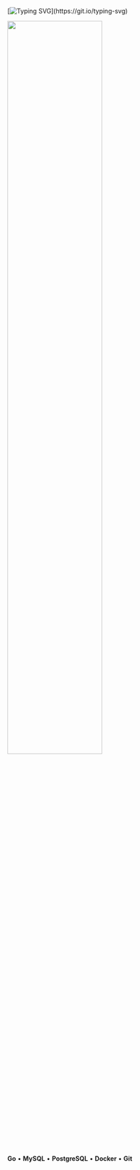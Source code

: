 [![Typing SVG](https://readme-typing-svg.herokuapp.com?font=Fira+Code&weight=600&size=20&pause=1000&color=00C2FF&width=435&lines=Hello%2C+my+name+is+Roman.)](https://git.io/typing-svg)

<img src="https://github.com/user-attachments/assets/403e1639-52d6-4f19-88ae-0e03a38dbeb8" width="65%"/>

**Go** • **MySQL** • **PostgreSQL** • **Docker** • **Git**
